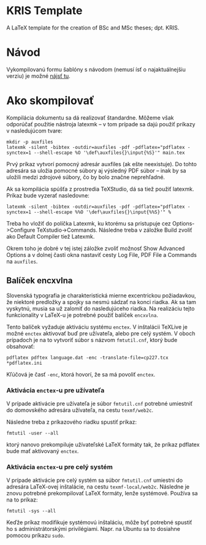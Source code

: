 # KRIS Template
A LaTeX template for the creation of BSc and MSc theses; dpt. KRIS.

# Návod

Vykompilovanú formu šablóny s návodom (nemusí ísť o najaktuálnejšiu verziu) je
možné [nájsť tu](https://www.dropbox.com/s/vn83egme6v8f54j/LaTeX_template.pdf?dl=0).

# Ako skompilovať

Kompilácia dokumentu sa dá realizovať štandardne. Môžeme však odporúčať použitie
nástroja latexmk – v tom prípade sa dajú použiť príkazy v nasledujúcom tvare:
```
mkdir -p auxfiles
latexmk -silent -bibtex -outdir=auxfiles -pdf -pdflatex="pdflatex -synctex=1 --shell-escape %O '\def\auxfiles{}\input{%S}'" main.tex
```

Prvý príkaz vytvorí pomocný adresár auxfiles (ak ešte neexistuje). Do tohto
adresára sa uložia pomocné súbory aj výsledný PDF súbor – inak by sa uložili
medzi zdrojové súbory, čo by bolo značne neprehľadné.

Ak sa kompilácia spúšťa z prostredia TeXStudio, dá sa tiež použiť latexmk.
Príkaz bude vyzerať nasledovne:
```
latexmk -silent -bibtex -outdir=auxfiles -pdf -pdflatex="pdflatex -synctex=1 --shell-escape %%O '\def\auxfiles{}\input{%%S}'" %
```
Treba ho vložiť do políčka Latexmk, ku ktorému sa pristupuje cez Options->Configure TeXstudio->Commands. Následne treba v záložke Build zvoliť ako Default Compiler tiež Latexmk.

Okrem toho je dobré v tej istej záložke zvoliť možnosť Show Advanced Options a v dolnej časti okna nastaviť cesty Log File, PDF File a Commands na ``auxfiles``.

## Balíček encxvlna

Slovenská typografia je charakteristická mierne excentrickou požiadavkou, že
niektoré predložky a spojky sa nesmú sádzať na konci riadka. Ak sa tam
vyskytnú, musia sa už zalomiť do nasledujúceho riadka. Na realizáciu tejto
funkcionality v LaTeX-u je potrebné použiť balíček ``encxvlna``.

Tento balíček vyžaduje aktiváciu systému ``enctex``. V inštalácii TeXLive je
možné ``enctex`` aktivovať buď pre užívateľa, alebo pre celý systém. V oboch
prípadoch je na to vytvoriť súbor s názvom ``fmtutil.cnf``, ktorý bude
obsahovať:
```
pdflatex pdftex language.dat -enc -translate-file=cp227.tcx *pdflatex.ini
```
Kľúčová je časť ``-enc``, ktorá hovorí, že sa má povoliť ``enctex``.

### Aktivácia ``enctex``-u pre užívateľa

V prípade aktivácie pre užívateľa je súbor ``fmtutil.cnf`` potrebné umiestniť
do domovského adresára užívateľa, na cestu ``texmf/web2c``.

Následne treba z príkazového riadku spustiť príkaz:
```
fmtutil -user --all
```
ktorý nanovo prekompiluje užívateľské LaTeX formáty tak, že príkaz pdflatex
bude mať aktivovaný ``enctex``.

### Aktivácia ``enctex``-u pre celý systém

V prípade aktivácie pre celý systém sa súbor ``fmtutil.cnf`` umiestni do
adresára LaTeX-ovej inštalácie, na cestu ``texmf-local/web2c``. Následne
je znovu potrebné prekompilovať LaTeX formáty, lenže systémové. Používa
sa na to príkaz:
```
fmtutil -sys --all
```

Keďže príkaz modifikuje systémovú inštaláciu, môže byť potrebné spustiť ho
s administrátorskými privilégiami. Napr. na Ubuntu sa to dosiahne pomocou
príkazu ``sudo``.
